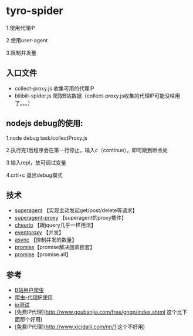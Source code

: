 # tyro-spider

1.使用代理IP

2.使用user-agent

3.限制并发量

## 入口文件

* collect-proxy.js 收集可用的代理IP
* bilibili-spider.js 爬取B站数据（collect-proxy.js收集的代理IP可能没啥用了。。。）

## nodejs debug的使用:

1.node debug task/collectProxy.js

2.执行完1后程序会在第一行停止，输入c（continue），即可跳到断点处

3.输入repl，放可调试变量

4.crtl+c 退出debug模式


## 技术

* [superagent](http://visionmedia.github.io/superagent) 【实现主动发起get/post/delete等请求】
* [superagent-proxy](https://github.com/TooTallNate/superagent-proxy) 【superagent的proxy插件】
* [cheerio](https://github.com/cheeriojs/cheerio) 【跟jquery几乎一样用法】
* [eventproxy](https://github.com/JacksonTian/eventproxy) 【并发】
* [async](https://github.com/caolan/async) 【控制并发的数量】
* [promise](https://segmentfault.com/a/1190000007703723?from=timeline&isappinstalled=1)【promise解决回调嵌套】
* [promise](https://segmentfault.com/a/1190000002928371)【promise.all】


## 参考

* [B站用户爬虫](https://github.com/airingursb/bilibili-user/blob/master/bilibili_user.py)
* [爬虫-代理IP使用](http://www.cnblogs.com/hearzeus/p/5157016.html)
* [ip测试](http://ip.chinaz.com/getip.aspx)
* [免费IP代理](http://www.goubanjia.com/free/gngn/index.shtml 这个比下面那个好用)
* [免费IP代理](http://www.xicidaili.com/nn/1 这个不好用)
